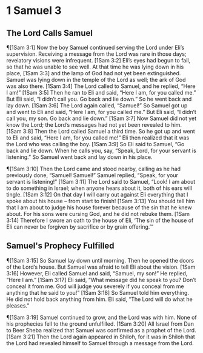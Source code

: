 # 1 Samuel 3

## The Lord Calls Samuel
¶[1Sam 3:1] Now the boy Samuel continued serving the Lord under Eli’s supervision. Receiving a message from the Lord was rare in those days; revelatory visions were infrequent.
[1Sam 3:2] Eli’s eyes had begun to fail, so that he was unable to see well. At that time he was lying down in his place,
[1Sam 3:3] and the lamp of God had not yet been extinguished. Samuel was lying down in the temple of the Lord as well; the ark of God was also there.
[1Sam 3:4] The Lord called to Samuel, and he replied, “Here I am!”
[1Sam 3:5] Then he ran to Eli and said, “Here I am, for you called me.” But Eli said, “I didn’t call you. Go back and lie down.” So he went back and lay down.
[1Sam 3:6] The Lord again called, “Samuel!” So Samuel got up and went to Eli and said, “Here I am, for you called me.” But Eli said, “I didn’t call you, my son. Go back and lie down.”
[1Sam 3:7] Now Samuel did not yet know the Lord; the Lord’s messages had not yet been revealed to him.
[1Sam 3:8] Then the Lord called Samuel a third time. So he got up and went to Eli and said, “Here I am, for you called me!” Eli then realized that it was the Lord who was calling the boy.
[1Sam 3:9] So Eli said to Samuel, “Go back and lie down. When he calls you, say, “Speak, Lord, for your servant is listening.” So Samuel went back and lay down in his place.

¶[1Sam 3:10] Then the Lord came and stood nearby, calling as he had previously done, “Samuel! Samuel!” Samuel replied, “Speak, for your servant is listening!”
[1Sam 3:11] The Lord said to Samuel, “Look! I am about to do something in Israel; when anyone hears about it, both of his ears will tingle.
[1Sam 3:12] On that day I will carry out against Eli everything that I spoke about his house – from start to finish!
[1Sam 3:13] You should tell him that I am about to judge his house forever because of the sin that he knew about. For his sons were cursing God, and he did not rebuke them.
[1Sam 3:14] Therefore I swore an oath to the house of Eli, ‘The sin of the house of Eli can never be forgiven by sacrifice or by grain offering.’”

## Samuel's Prophecy Fulfilled
¶[1Sam 3:15] So Samuel lay down until morning. Then he opened the doors of the Lord’s house. But Samuel was afraid to tell Eli about the vision.
[1Sam 3:16] However, Eli called Samuel and said, “Samuel, my son!” He replied, “Here I am.”
[1Sam 3:17] Eli said, “What message did he speak to you? Don’t conceal it from me. God will judge you severely if you conceal from me anything that he said to you!”
[1Sam 3:18] So Samuel told him everything. He did not hold back anything from him. Eli said, “The Lord will do what he pleases.”

¶[1Sam 3:19] Samuel continued to grow, and the Lord was with him. None of his prophecies fell to the ground unfulfilled.
[1Sam 3:20] All Israel from Dan to Beer Sheba realized that Samuel was confirmed as a prophet of the Lord.
[1Sam 3:21] Then the Lord again appeared in Shiloh, for it was in Shiloh that the Lord had revealed himself to Samuel through a message from the Lord.
